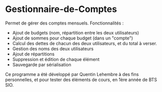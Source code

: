 # Gestionnaire-de-Comptes
Permet de gérer des comptes mensuels.
Fonctionnalités :
* Ajout de budgets (nom, répartition entre les deux utilisateurs) 
* Ajout de sommes pour chaque budget (dans un "compte")
* Calcul des dettes de chacun des deux utilisateurs, et du total à verser.
* Gestion des noms des deux utilisateurs
* Ajout de répartitions
* Suppression et édition de chaque élément
* Sauvegarde par sérialisation

Ce programme a été développé par Quentin Lehembre à des fins personnelles, et pour tester des éléments de cours, en 1ère année de BTS SIO.
